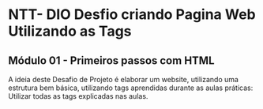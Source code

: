 # NTT- DIO Desfio criando Pagina Web Utilizando as Tags
## Módulo 01 - Primeiros passos com HTML
A ideia deste Desafio de Projeto é elaborar um website, utilizando uma estrutura bem básica, utilizando tags aprendidas durante as aulas práticas:
Utilizar todas as tags explicadas nas aulas.
